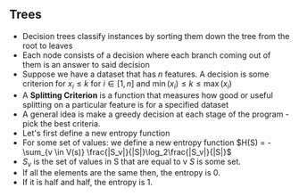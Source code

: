 ## Trees

- Decision trees classify instances by sorting them down the tree from the root to leaves
- Each node consists of a decision where each branch coming out of them is an answer to said decision
- Suppose we have a dataset that has $n$ features. A decision is some criterion for $x_i \leq k$ for $i \in [1, n]$ and $\min(x_i) \le k \le \max(x_i)$
- A **Splitting Criterion** is a function that measures how good or useful splitting on a particular feature is for a specified dataset
- A general idea is make a greedy decision at each stage of the program - pick the best criteria.
- Let's first define a new entropy function
- For some set of values: we define a new entropy function $H(S) = -\sum_{v \in V(s)} \frac{|S_v|}{|S|}\log_2\frac{|S_v|}{|S|}$
- $S_v$ is the set of values in S that are equal to v $S$ is some set. 
- If all the elements are the same then, the entropy is 0.
- If it is half and half, the entropy is 1.
